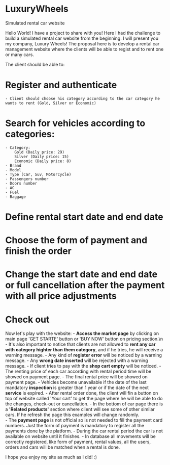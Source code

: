 # LuxuryWheels

Simulated rental car website

Hello World!
I have a project to share with you!
Here I had the challenge to build a simulated rental car website from the beginning. I will present you my company, Luxury Wheels!
The proposal here is to develop a rental car management website where the clients will be able to regist and to rent one or many cars.

The client should be able to:

# Register and authenticate
    - Client should choose his category according to the car category he wants to rent (Gold, Silver or Economic)

# Search for vehicles according to categories:
    - Category:
        Gold (Daily price: 29)
        Silver (Daily price: 15)
        Economic (Daily price: 8)
    - Brand
    - Model
    - Type (Car, Suv, Motorcycle)
    - Passengers number
    - Doors number
    - AC
    - Fuel
    - Baggage

# Define rental start date and end date
# Choose the form of payment and finish the order
# Change the start date and end date or full cancellation after the payment with all price adjustments
# Check out

Now let's play with the website:
    - **Access the market page** by clicking on main page 'GET STARTE' button or 'BUY NOW' button on pricing section.\n
    - It's also important to notice that clients are not allowed to **rent any car with category highter than them category**, and if he tries, he will receive a warning message.
    - Any kind of **register error** will be noticed by a warning message.
    - Any **wrong date inserted** will be rejected with a warning message.
    - If client tries to pay with the **shop cart empty** will be noticed.
    - The renting price of each car according with rental period time will be showed on payment page.
    - The final rental price will be showed on payment page.
    - Vehicles become unavailable if the date of the last mandatory **inspection** is greater than 1 year or if the date of the next **service** is expired.
    - After rental order done, the client will fin a button on top of website called 'Your cart' to get the page where he will be able to do the changes, check-out or cancellation.
    - In the bottom of car page there is a **'Related products'** section where client will see some of other similar cars. If he refresh the page this examples will change randomly.  
    - The **payment page** is not official so is not needed to fill the payment card numbers. Just the form of payment is mandatory to register all the payments done by the platform.
    - During the car rental period the car is not available on website until it finishes.
    - In database all movements will be correctly registered, like form of payment, rental values, all the users, orders and cars will be matched when a rental is done.

I hope you enjoy my site as much as I did! :)
